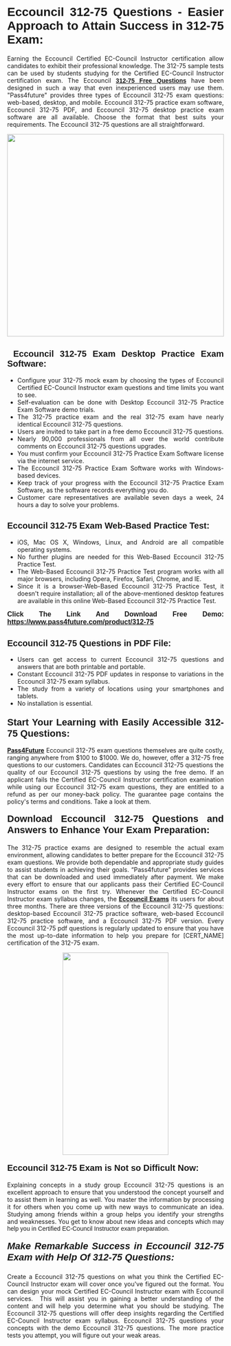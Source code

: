 <h1 style="text-align: justify;"><span style="font-family:Tahoma,Geneva,sans-serif;"><strong>Eccouncil 312-75 Questions - Easier Approach to Attain Success in 312-75 Exam:</strong></span></h1>

<p style="text-align: justify;">Earning the Eccouncil Certified EC-Council Instructor certification allow candidates to exhibit their professional knowledge. The 312-75 sample tests can be used by students studying for the Certified EC-Council Instructor certification exam. The Eccouncil <a href="https://www.pass4future.com/questions/eccouncil/312-75"><span style="font-family:Tahoma,Geneva,sans-serif;"><strong>312-75 Free Questions</strong></span></a> have been designed in such a way that even inexperienced users may use them. "Pass4future" provides three types of Eccouncil 312-75 exam questions: web-based, desktop, and mobile. Eccouncil 312-75 practice exam software, Eccouncil 312-75 PDF, and Eccouncil 312-75 desktop practice exam software are all available. Choose the format that best suits your requirements. The Eccouncil 312-75 questions are all straightforward.</p>

<p style="text-align: justify;"><a href="https://www.pass4future.com/product/312-75"><img alt="" src="https://lh3.googleusercontent.com/pw/AM-JKLU5_aushiRQbaoUdVonD_1om6esFnUm_j21jdeI1V3aesz_ETcO2Y8QVj0ZamD1vJ__MzXKNoh3XzzrDTXgudBuMwEatvdphNwcixeZDIncATvFdVanIchOfqVuIJHbWkG03KYMH2pwXnb7WaAnvI3g=w1366-h490-no?authuser=0" style="width: 100%; height: 470px;" /></a></p>

<h2 style="text-align: justify;"><strong><span style="font-family:Tahoma,Geneva,sans-serif;"><span style="font-size:20px;"> Eccouncil 312-75 Exam Desktop Practice Exam Software:</span></span></strong></h2>

<ul>
	<li style="text-align: justify;">Configure your 312-75 mock exam by choosing the types of Eccouncil Certified EC-Council Instructor exam questions and time limits you want to see.</li>
	<li style="text-align: justify;">Self-evaluation can be done with Desktop Eccouncil 312-75 Practice Exam Software demo trials.</li>
	<li style="text-align: justify;">The 312-75 practice exam and the real 312-75 exam have nearly identical Eccouncil 312-75 questions.</li>
	<li style="text-align: justify;">Users are invited to take part in a free demo Eccouncil 312-75 questions.</li>
	<li style="text-align: justify;">Nearly 90,000 professionals from all over the world contribute comments on Eccouncil 312-75 questions upgrades.</li>
	<li style="text-align: justify;">You must confirm your Eccouncil 312-75 Practice Exam Software license via the internet service.</li>
	<li style="text-align: justify;">The Eccouncil 312-75 Practice Exam Software works with Windows-based devices.</li>
	<li style="text-align: justify;">Keep track of your progress with the Eccouncil 312-75 Practice Exam Software, as the software records everything you do.</li>
	<li style="text-align: justify;">Customer care representatives are available seven days a week, 24 hours a day to solve your problems.</li>
</ul>

<h2 style="text-align: justify;"><span style="font-family:Tahoma,Geneva,sans-serif;"><strong><span style="font-size:20px;">Eccouncil 312-75 Exam Web-Based Practice Test:</span></strong></span></h2>

<ul>
	<li style="text-align: justify;">iOS, Mac OS X, Windows, Linux, and Android are all compatible operating systems.</li>
	<li style="text-align: justify;">No further plugins are needed for this Web-Based Eccouncil 312-75 Practice Test.</li>
	<li style="text-align: justify;">The Web-Based Eccouncil 312-75 Practice Test program works with all major browsers, including Opera, Firefox, Safari, Chrome, and IE.</li>
	<li style="text-align: justify;">Since it is a browser-Web-Based Eccouncil 312-75 Practice Test, it doesn't require installation; all of the above-mentioned desktop features are available in this online Web-Based Eccouncil 312-75 Practice Test.</li>
</ul>

<p style="text-align: justify;"><span style="font-family:Tahoma,Geneva,sans-serif;"><span style="font-size:16px;"><strong>Click The Link And Download Free Demo:</strong></span></span> <a href="https://www.pass4future.com/product/312-75"><span style="font-family:Tahoma,Geneva,sans-serif;"><span style="font-size:16px;"><strong>https://www.pass4future.com/product/312-75</strong></span></span></a></p>

<h2 style="text-align: justify;"><strong><span style="font-family:Tahoma,Geneva,sans-serif;"><span style="font-size:20px;">Eccouncil 312-75 Questions in PDF File:</span></span></strong></h2>

<ul>
	<li style="text-align: justify;">Users can get access to current Eccouncil 312-75 questions and answers that are both printable and portable.</li>
	<li style="text-align: justify;">Constant Eccouncil 312-75 PDF updates in response to variations in the Eccouncil 312-75 exam syllabus.</li>
	<li style="text-align: justify;">The study from a variety of locations using your smartphones and tablets.</li>
	<li style="text-align: justify;">No installation is essential.</li>
</ul>

<h3 style="text-align: justify;"><span style="font-family:Tahoma,Geneva,sans-serif;"><strong><span style="font-size:22px;">Start Your Learning with Easily Accessible 312-75 Questions:</span></strong></span></h3>

<p style="text-align: justify;"><strong><a href="https://www.pass4future.com/">Pass4Future</a></strong> Eccouncil 312-75 exam questions themselves are quite costly, ranging anywhere from $100 to $1000. We do, however, offer a 312-75 free questions to our customers. Candidates can Eccouncil 312-75 questions the quality of our Eccouncil 312-75 questions by using the free demo. If an applicant fails the Certified EC-Council Instructor certification examination while using our Eccouncil 312-75 exam questions, they are entitled to a refund as per our money-back policy. The guarantee page contains the policy's terms and conditions. Take a look at them.</p>

<h4 style="text-align: justify;"><strong><span style="font-family:Tahoma,Geneva,sans-serif;"><span style="font-size:22px;">Download Eccouncil 312-75 Questions and Answers to Enhance Your Exam Preparation:</span></span></strong></h4>

<p style="text-align: justify;">The 312-75 practice exams are designed to resemble the actual exam environment, allowing candidates to better prepare for the Eccouncil 312-75 exam questions. We provide both dependable and appropriate study guides to assist students in achieving their goals. “Pass4future” provides services that can be downloaded and used immediately after payment. We make every effort to ensure that our applicants pass their Certified EC-Council Instructor exams on the first try. Whenever the Certified EC-Council Instructor exam syllabus changes, the <strong><a href="https://www.pass4future.com/eccouncil">Eccouncil Exams</a></strong> its users for about three months. There are three versions of the Eccouncil 312-75 questions: desktop-based Eccouncil 312-75 practice software, web-based Eccouncil 312-75 practice software, and a Eccouncil 312-75 PDF version. Every Eccouncil 312-75 pdf questions is regularly updated to ensure that you have the most up-to-date information to help you prepare for [CERT_NAME] certification of the 312-75 exam.</p>

<p style="text-align: center;"><a href="https://www.pass4future.com/product/312-75"><img alt="" src="https://lh3.googleusercontent.com/pw/AM-JKLV3yUm3jiqqIo1xIsj1VJ_UeysYexQY-pRYO0rIFl3vg11QZioN-gzffpw2AfKqFynWuvoXOreWrWS0swpr4xmOSWfwII2jvatteuqrfxiWGFBSHPiZUCoi33jqeymK5dmu-0enyX6tayRCAMHw05jv=s617-no?authuser=0" style="width: 70%; height: 470px;" /></a></p>

<h4 style="text-align: justify;"><strong><span style="font-family:Tahoma,Geneva,sans-serif;"><span style="font-size:20px;">Eccouncil 312-75 Exam is Not so Difficult Now:</span></span></strong></h4>

<p style="text-align: justify;">Explaining concepts in a study group Eccouncil 312-75 questions is an excellent approach to ensure that you understood the concept yourself and to assist them in learning as well. You master the information by processing it for others when you come up with new ways to communicate an idea. Studying among friends within a group helps you identify your strengths and weaknesses. You get to know about new ideas and concepts <span style="font-family:Tahoma,Geneva,sans-serif;">which may help you in Certified EC-Council Instructor exam preparation.</span></p>

<h5 style="text-align: justify;"><span style="font-family:Tahoma,Geneva,sans-serif;"><span style="font-size:22px;"><strong>Make Remarkable Success in Eccouncil 312-75 Exam with Help Of 312-75 Questions:</strong></span></span></h5>

<p style="text-align: justify;">Create a Eccouncil 312-75 questions on what you think the Certified EC-Council Instructor exam will cover once you've figured out the format. You can design your mock Certified EC-Council Instructor exam with Eccouncil services.  This will assist you in gaining a better understanding of the content and will help you determine what you should be studying. The Eccouncil 312-75 questions will offer deep insights regarding the Certified EC-Council Instructor exam syllabus. Eccouncil 312-75 questions your concepts with the demo Eccouncil 312-75 questions. The more practice tests you attempt, you will figure out your weak areas.</p>
